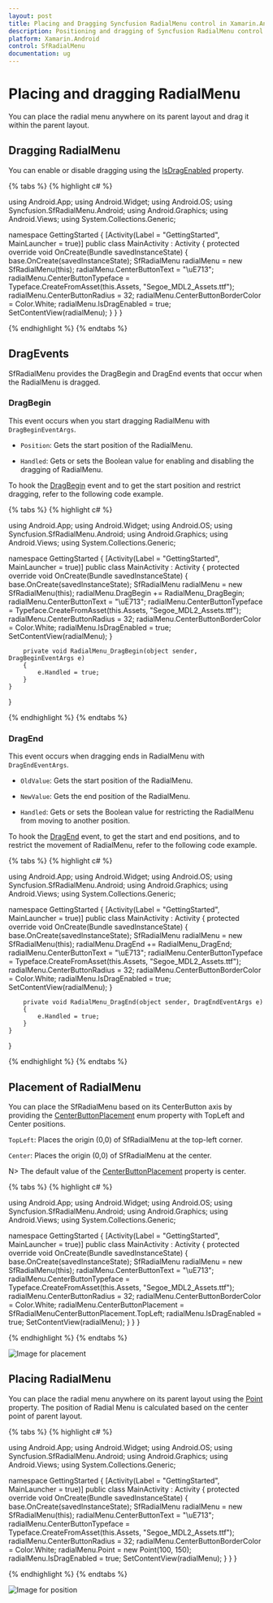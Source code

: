 ```yaml
---
layout: post
title: Placing and Dragging Syncfusion RadialMenu control in Xamarin.Android
description: Positioning and dragging of Syncfusion RadialMenu control using Point, DragBegin, and DragEnd in Xamarin.Android respectively.
platform: Xamarin.Android
control: SfRadialMenu
documentation: ug
---
```


# Placing and dragging RadialMenu

You can place the radial menu anywhere on its parent layout and drag it within the parent layout. 

## Dragging RadialMenu

You can enable or disable dragging using the [IsDragEnabled](https://help.syncfusion.com/cr/xamarin-android/Syncfusion.SfRadialMenu.Android~Syncfusion.SfRadialMenu.Android.SfRadialMenu~IsDragEnabled.html) property.

{% tabs %}
{% highlight c# %}

using Android.App;
using Android.Widget;
using Android.OS;
using Syncfusion.SfRadialMenu.Android;
using Android.Graphics;
using Android.Views;
using System.Collections.Generic;

namespace GettingStarted
{
    [Activity(Label = "GettingStarted", MainLauncher = true)]
    public class MainActivity : Activity
    {
        protected override void OnCreate(Bundle savedInstanceState)
        {
            base.OnCreate(savedInstanceState);
            SfRadialMenu radialMenu = new SfRadialMenu(this);
            radialMenu.CenterButtonText = "\uE713";
            radialMenu.CenterButtonTypeface = Typeface.CreateFromAsset(this.Assets, "Segoe_MDL2_Assets.ttf");
            radialMenu.CenterButtonRadius = 32;
            radialMenu.CenterButtonBorderColor = Color.White;
            radialMenu.IsDragEnabled = true;
            SetContentView(radialMenu);
        }
    }
}

{% endhighlight %}
{% endtabs %}

## DragEvents

SfRadialMenu provides the DragBegin and DragEnd events that occur when the RadialMenu is dragged.

### DragBegin

This event occurs when you start dragging RadialMenu with `DragBeginEventArgs`.

* `Position`: Gets the start position of the RadialMenu.

* `Handled`: Gets or sets the Boolean value for enabling and disabling the dragging of RadialMenu.

To hook the [DragBegin](https://help.syncfusion.com/cr/xamarin-android/Syncfusion.SfRadialMenu.Android~Syncfusion.SfRadialMenu.Android.SfRadialMenu~DragBegin_EV.html) event and to get the start position and restrict dragging, refer to the following code example.

{% tabs %}
{% highlight c# %}

using Android.App;
using Android.Widget;
using Android.OS;
using Syncfusion.SfRadialMenu.Android;
using Android.Graphics;
using Android.Views;
using System.Collections.Generic;

namespace GettingStarted
{
    [Activity(Label = "GettingStarted", MainLauncher = true)]
    public class MainActivity : Activity
    {
        protected override void OnCreate(Bundle savedInstanceState)
        {
            base.OnCreate(savedInstanceState);
            SfRadialMenu radialMenu = new SfRadialMenu(this);
            radialMenu.DragBegin += RadialMenu_DragBegin;
            radialMenu.CenterButtonText = "\uE713";
            radialMenu.CenterButtonTypeface = Typeface.CreateFromAsset(this.Assets, "Segoe_MDL2_Assets.ttf");
            radialMenu.CenterButtonRadius = 32;
            radialMenu.CenterButtonBorderColor = Color.White;
            radialMenu.IsDragEnabled = true;
            SetContentView(radialMenu);
        }

        private void RadialMenu_DragBegin(object sender, DragBeginEventArgs e)
        {
            e.Handled = true;
        }
    }
}

{% endhighlight %}
{% endtabs %}

### DragEnd

This event occurs when dragging ends in RadialMenu with `DragEndEventArgs`.

* `OldValue`: Gets the start position of the RadialMenu.

* `NewValue`: Gets the end position of the RadialMenu.

* `Handled`: Gets or sets the Boolean value for restricting the RadialMenu from moving to another position.

To hook the [DragEnd](https://help.syncfusion.com/cr/xamarin-android/Syncfusion.SfRadialMenu.Android~Syncfusion.SfRadialMenu.Android.SfRadialMenu~DragEnd_EV.html) event, to get the start and end positions, and to restrict the movement of RadialMenu, refer to the following code example.

{% tabs %}
{% highlight c# %}

using Android.App;
using Android.Widget;
using Android.OS;
using Syncfusion.SfRadialMenu.Android;
using Android.Graphics;
using Android.Views;
using System.Collections.Generic;

namespace GettingStarted
{
    [Activity(Label = "GettingStarted", MainLauncher = true)]
    public class MainActivity : Activity
    {
        protected override void OnCreate(Bundle savedInstanceState)
        {
            base.OnCreate(savedInstanceState);
            SfRadialMenu radialMenu = new SfRadialMenu(this);
            radialMenu.DragEnd += RadialMenu_DragEnd;
            radialMenu.CenterButtonText = "\uE713";
            radialMenu.CenterButtonTypeface = Typeface.CreateFromAsset(this.Assets, "Segoe_MDL2_Assets.ttf");
            radialMenu.CenterButtonRadius = 32;
            radialMenu.CenterButtonBorderColor = Color.White;
            radialMenu.IsDragEnabled = true;
            SetContentView(radialMenu);
        }

        private void RadialMenu_DragEnd(object sender, DragEndEventArgs e)
        {
            e.Handled = true;
        }
    }
}

{% endhighlight %}
{% endtabs %}

## Placement of RadialMenu

You can place the SfRadialMenu based on its CenterButton axis by providing the [CenterButtonPlacement](https://help.syncfusion.com/cr/xamarin-android/Syncfusion.SfRadialMenu.Android~Syncfusion.SfRadialMenu.Android.SfRadialMenu~CenterButtonPlacement.html) enum property with TopLeft and Center positions.

`TopLeft`: Places the origin (0,0) of SfRadialMenu at the top-left corner.

`Center`: Places the origin (0,0) of SfRadialMenu at the center.

N> The default value of the [CenterButtonPlacement](https://help.syncfusion.com/cr/xamarin-android/Syncfusion.SfRadialMenu.Android~Syncfusion.SfRadialMenu.Android.SfRadialMenu~CenterButtonPlacement.html) property is center.

{% tabs %}
{% highlight c# %}

using Android.App;
using Android.Widget;
using Android.OS;
using Syncfusion.SfRadialMenu.Android;
using Android.Graphics;
using Android.Views;
using System.Collections.Generic;

namespace GettingStarted
{
    [Activity(Label = "GettingStarted", MainLauncher = true)]
    public class MainActivity : Activity
    {
        protected override void OnCreate(Bundle savedInstanceState)
        {
            base.OnCreate(savedInstanceState);
            SfRadialMenu radialMenu = new SfRadialMenu(this);
            radialMenu.CenterButtonText = "\uE713";
            radialMenu.CenterButtonTypeface = Typeface.CreateFromAsset(this.Assets, "Segoe_MDL2_Assets.ttf");
            radialMenu.CenterButtonRadius = 32;
            radialMenu.CenterButtonBorderColor = Color.White;
            radialMenu.CenterButtonPlacement = SfRadialMenuCenterButtonPlacement.TopLeft;
            radialMenu.IsDragEnabled = true;
            SetContentView(radialMenu);
        }
    }
}

{% endhighlight %}
{% endtabs %}

![Image for placement](images/CenterButtonPlacement.png)

## Placing RadialMenu

You can place the radial menu anywhere on its parent layout using the [Point](https://help.syncfusion.com/cr/xamarin-android/Syncfusion.SfRadialMenu.Android~Syncfusion.SfRadialMenu.Android.SfRadialMenu~Point.html) property. The position of Radial Menu is calculated based on the center point of parent layout.

{% tabs %}
{% highlight c# %}

using Android.App;
using Android.Widget;
using Android.OS;
using Syncfusion.SfRadialMenu.Android;
using Android.Graphics;
using Android.Views;
using System.Collections.Generic;

namespace GettingStarted
{
    [Activity(Label = "GettingStarted", MainLauncher = true)]
    public class MainActivity : Activity
    {
        protected override void OnCreate(Bundle savedInstanceState)
        {
            base.OnCreate(savedInstanceState);
            SfRadialMenu radialMenu = new SfRadialMenu(this);
            radialMenu.CenterButtonText = "\uE713";
            radialMenu.CenterButtonTypeface = Typeface.CreateFromAsset(this.Assets, "Segoe_MDL2_Assets.ttf");
            radialMenu.CenterButtonRadius = 32;
            radialMenu.CenterButtonBorderColor = Color.White;
            radialMenu.Point = new Point(100, 150);
            radialMenu.IsDragEnabled = true;
            SetContentView(radialMenu);
        }
    }
}

{% endhighlight %}
{% endtabs %}

![Image for position](images/position.png)